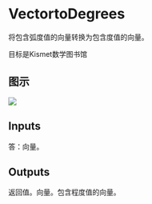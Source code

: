 # VectortoDegrees

将包含弧度值的向量转换为包含度值的向量。

目标是Kismet数学图书馆

## 图示

![]($-20221218-19581501.png)

## Inputs

答：向量。  

## Outputs

返回值。向量。包含程度值的向量。
